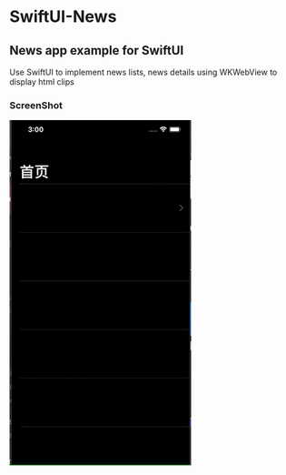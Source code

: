 # SwiftUI-News
  
## News app example for  SwiftUI
   Use SwiftUI to implement news lists, news details using WKWebView to display html clips
### ScreenShot
![image](https://github.com/cheniOS/SwiftUI-News/blob/master/gif/balck.gif)
